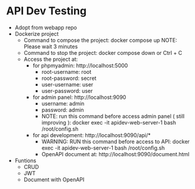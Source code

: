 # API Dev Testing

* Adopt from webapp repo
* Dockerize project
    - Command to compose the project: docker compose up
    NOTE: Please wait 3 minutes
    - Command to stop the project: docker compose down or Ctrl + C
    - Access the project at: 
        + for phpmyadmin: http://localhost:5000
            - root-username: root
            - root-password: secret
            - user-username: user
            - user-password: user
        + for admin panel: http://localhost:9090
            - username: admin
            - password: admin
            - NOTE: run this command before access admin panel ( still improving ): docker exec -it apidev-web-server-1 bash /root/config.sh
        + for api development: http://localhost:9090/api/*
            - WARNING: RUN this command before access to API: docker exec -it apidev-web-server-1 bash /root/config.sh
            - OpenAPI document at: http://localhost:9090/document.html
* Funtions 
    - CRUD
    - JWT
    - Document with OpenAPI
